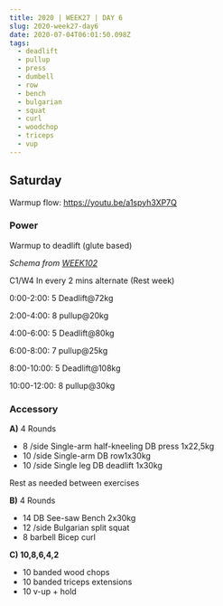 ```yaml
---
title: 2020 | WEEK27 | DAY 6
slug: 2020-week27-day6
date: 2020-07-04T06:01:50.098Z
tags:
  - deadlift
  - pullup
  - press
  - dumbell
  - row
  - bench
  - bulgarian
  - squat
  - curl
  - woodchop
  - triceps
  - vup
---
```

## Saturday

Warmup flow: <https://youtu.be/a1spyh3XP7Q>

### Power

Warmup to deadlift (glute based)

*Schema from [WEEK102](/WEEK102)*

C1/W4 In every 2 mins alternate (Rest week)

0:00-2:00: 5 Deadlift@72kg

2:00-4:00: 8 pullup@20kg

4:00-6:00: 5 Deadlift@80kg

6:00-8:00: 7 pullup@25kg

8:00-10:00: 5 Deadlift@108kg

10:00-12:00: 8 pullup@30kg

### Accessory

**A)** 4 Rounds

* 8 /side Single-arm half-kneeling DB press 1x22,5kg
* 10 /side Single-arm DB row1x30kg
* 10 /side Single leg DB deadlift 1x30kg

Rest as needed between exercises

**B)** 4 Rounds

* 14 DB See-saw Bench 2x30kg
* 12 /side Bulgarian split squat
* 8 barbell Bicep curl

**C) 10,8,6,4,2**

* 10 banded wood chops
* 10 banded triceps extensions
* 10 v-up + hold